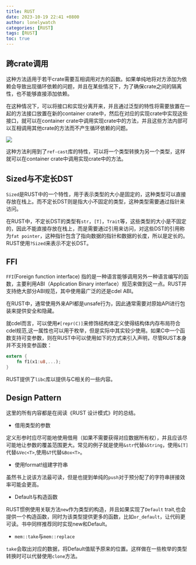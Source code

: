 ```yaml
---
title: RUST
date: 2023-10-19 22:41 +0800
author: lonelywatch
categories: [RUST]
tags: [RUST]
toc: true
---
```



## 跨crate调用

这种方法适用于若干crate需要互相调用对方的函数。如果单纯地将对方添加为依赖会导致出现循环依赖的问题，并且在某些情况下，为了确保crate之间的隔离性，也不能够直接添加依赖。

在这种情况下，可以将接口和实现分离开来，并且通过泛型的特性将需要放置在一起的方法接口放置在新的container crate中，然后在对应的实现crate中实现这些接口，就可以在container crate中调用实现crate中的方法，并且这些方法内部可以互相调用其他crate的方法而不产生循环依赖的问题。

![](https://lonelywatch-1306651324.cos.ap-beijing.myqcloud.com/lab5_ext2.png)

这种方法利用到了`ref-cast`库的特性，可以将一个类型转换为另一个类型，这样就可以在container crate中调用实现crate中的方法。


## Sized与不定长DST

`Sized`是RUST中的一个特性，用于表示类型的大小是固定的，这种类型可以直接存放在栈上。而不定长DST则是指大小不固定的类型，这种类型需要通过指针来访问。

在RUST中，不定长DST的类型有`str`，`[T]`，`Trait`等，这些类型的大小是不固定的，因此不能直接存放在栈上，而是需要通过引用来访问，对这些DST的引用称为`fat pointer`，这种指针包含了指向数据的指针和数据的长度，所以是定长的。RUST使用`?Sized`来表示不定长DST。

## FFI

`FFI`(Foreign function interface) 指的是一种语言能够调用另外一种语言编写的函数，主要利用ABI（Application Binary interface）规范来做到这一点。RUST并支持绝大部分ABI规范，其中使用最广泛的还是cdel ABI。

在RUST中，通常使用外来API都是unsafe行为，因此通常需要对原始API进行包装来提供安全和隐藏。

就cdel而言，可以使用`#[repr(C)]`来修饰结构体定义使得结构体内存布局符合cdel规范,这一属性也可以用于枚举，但是实际中其实较少使用。如果C中一个函数支持可变参数，则在RUST中可以使用如下的方式来引入声明，尽管RUST本身并不支持变参函数：

```rust
extern {
    fn f1(x1:u8,...);
}
```

RUST提供了`libc`库以提供与C相关的一些内容。


## Design Pattern

这里的所有内容都是在阅读《RUST 设计模式》时的总结。


- 借用类型的参数

定义形参时应尽可能地使用借用（如果不需要获得对应数据所有权），并且应该尽可能地让参数的覆盖范围更大。常见的例子就是使用`&str`代替`&String`，使用`&[T]`代替`&Vec<T>`,使用`&T`代替`&Box<T>`。

- 使用format!组建字符串

虽然书上说该方法最可读，但是也提到单纯的`push`对于预分配了的字符串拼接效率可能会更高。

- Default与构造函数

RUST惯例使用关联方法`new`作为类型的构造，并且如果实现了`Default` trait,也会提供一个构造函数，同时为该类型提供更多的函数，比如`or_default`，让代码更可读。书中同样推荐同时实现new和Default。

- `mem::take`与`mem::replace`

`take`会取出对应的数据，将Default值赋予原来的位置。这样做在一些枚举的类型转换时可以代替使用`clone`方法。






